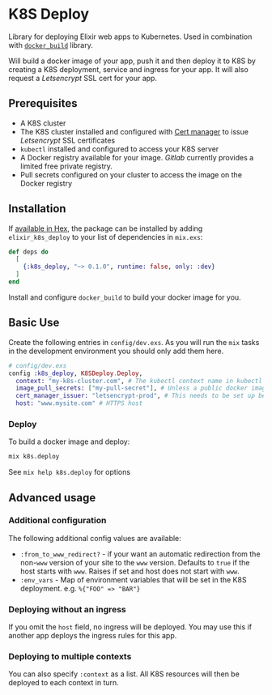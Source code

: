 # K8S Deploy

Library for deploying Elixir web apps to Kubernetes.  Used in combination with [`docker_build`](https://hex.pm/packages/docker_build) library.

Will build a docker image of your app, push it and then deploy it to K8S by creating a K8S deployment, service and
ingress for your app. It will also request a *Letsencrypt* SSL cert for your app.

## Prerequisites

  * A K8S cluster
  * The K8S cluster installed and configured with [Cert manager](https://cert-manager.io) to issue *Letsencrypt* SSL certificates
  * `kubectl` installed and configured to access your K8S server
  * A Docker registry available for your image.  *Gitlab* currently provides a limited
  free private registry.
  * Pull secrets configured on your cluster to access the image on the Docker registry

## Installation

If [available in Hex](https://hex.pm/docs/publish), the package can be installed
by adding `elixir_k8s_deploy` to your list of dependencies in `mix.exs`:

```elixir
def deps do
  [
    {:k8s_deploy, "~> 0.1.0", runtime: false, only: :dev}
  ]
end
```

Install and configure `docker_build` to build your docker image for you.


## Basic Use

Create the following entries in `config/dev.exs`.  As you will run the `mix` tasks in the
development environment you should only add them here.

```elixir
# config/dev.exs
config :k8s_deploy, K8SDeploy.Deploy,
  context: "my-k8s-cluster.com", # The kubectl context name in kubectl
  image_pull_secrets: ["my-pull-secret"], # Unless a public docker image is used this must be set up before
  cert_manager_issuer: "letsencrypt-prod", # This needs to be set up before
  host: "www.mysite.com" # HTTPS host
```

### Deploy

To build a docker image and deploy:

```bash
mix k8s.deploy
```

See `mix help k8s.deploy` for options

## Advanced usage

### Additional configuration

The following additional config values are available:

  * `:from_to_www_redirect?` - if your want an automatic redirection from the non-`www` version of your site to the `www` version. Defaults to `true` if the host starts with `www`.  Raises if set and host does not start with `www`.
  * `:env_vars` - Map of environment variables that will be set in the K8S deployment. e.g. `%{"FOO" => "BAR"}`

### Deploying without an ingress

If you omit the `host` field, no ingress will be deployed.  You may use this if another app deploys the ingress
rules for this app.

### Deploying to multiple contexts

You can also specify `:context` as a list.  All K8S resources will then be deployed to each context in turn.
